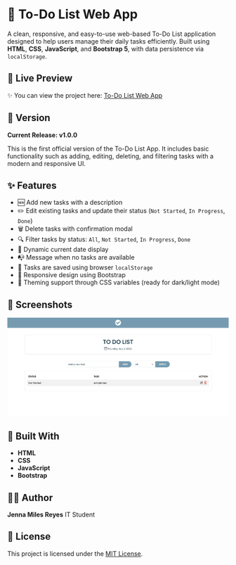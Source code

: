 # 📝 To-Do List Web App

A clean, responsive, and easy-to-use web-based To-Do List application designed to help users manage their daily tasks efficiently. Built using **HTML**, **CSS**, **JavaScript**, and **Bootstrap 5**, with data persistence via `localStorage`.

## 🔗 Live Preview

✨ You can view the project here: [To-Do List Web App](https://binibiningjenna.github.io/to-do-list/)

## 📌 Version

**Current Release: v1.0.0**

This is the first official version of the To-Do List App. It includes basic functionality such as adding, editing, deleting, and filtering tasks with a modern and responsive UI.

## ✨ Features

- 🆕 Add new tasks with a description
- ✏️ Edit existing tasks and update their status (`Not Started`, `In Progress`, `Done`)
- 🗑️ Delete tasks with confirmation modal
- 🔍 Filter tasks by status: `All`, `Not Started`, `In Progress`, `Done`
- 📅 Dynamic current date display
- 📭 Message when no tasks are available
- 💾 Tasks are saved using browser `localStorage`
- 📱 Responsive design using Bootstrap
- 🎨 Theming support through CSS variables (ready for dark/light mode)

## 📸 Screenshots

<img src="assets/img/preview.png" alt="preview" width="600" />

## 🔧 Built With
- **HTML** 
- **CSS** 
- **JavaScript** 
- **Bootstrap** 

## 🧑‍💻 Author
**Jenna Miles Reyes**
IT Student

## 📝 License

This project is licensed under the [MIT License](LICENSE).  
